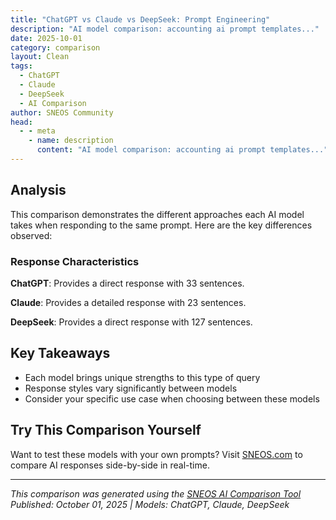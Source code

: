 ```yaml
---
title: "ChatGPT vs Claude vs DeepSeek: Prompt Engineering"
description: "AI model comparison: accounting ai prompt templates..."
date: 2025-10-01
category: comparison
layout: Clean
tags:
  - ChatGPT
  - Claude
  - DeepSeek
  - AI Comparison
author: SNEOS Community
head:
  - - meta
    - name: description
      content: "AI model comparison: accounting ai prompt templates..."
---
```


<ChatComparison
  title="ChatGPT vs Claude vs DeepSeek: Prompt Engineering"
  prompt="accounting ai prompt templates"
  :responses='{
    "ChatGPT": "Certainly! Here are some example prompt templates tailored for accounting tasks using AI. You can customize these prompts based on your specific needs:\n\n---\n\n### 1. Financial Statement Analysis\n**Prompt:**  \n\u0022Analyze the following financial statements for [Company Name] for the year ending [Year]. Identify key trends, areas of concern, and overall financial health. Summarize your findings.\u0022\n\n**Example:**  \n\u0022Analyze the balance sheet and income statement of XYZ Corp for the year ending 2023. Identify key trends, areas of concern, and overall financial health. Summarize your findings.\u0022\n\n---\n\n### 2. Journal Entry Explanation\n**Prompt:**  \n\u0022Explain how to record the following transaction in journal entries: [Describe transaction]. Provide the debit and credit accounts involved, amounts, and a brief explanation.\u0022\n\n**Example:**  \n\u0022Explain how to record the purchase of office equipment worth $5,000 on account. Provide the debit and credit accounts involved, amounts, and a brief explanation.\u0022\n\n---\n\n### 3. Bank Reconciliation Assistance\n**Prompt:**  \n\u0022Assist in preparing a bank reconciliation statement using the following data:  \n- Bank statement ending balance: [amount]  \n- Company ledger cash balance: [amount]  \n- Outstanding checks: [list amounts]  \n- Deposits in transit: [list amounts]  \nIdentify any discrepancies and explain the reconciliation process.\u0022\n\n---\n\n### 4. Tax Calculation\n**Prompt:**  \n\u0022Calculate the corporate income tax for [Company Name] with the following financial details:  \n- Taxable income: [amount]  \n- Applicable tax rate: [rate in %]  \nProvide a step-by-step breakdown of the tax calculation.\u0022\n\n---\n\n### 5. Depreciation Schedule Preparation\n**Prompt:**  \n\u0022Create a depreciation schedule for the following asset:  \n- Asset cost: [amount]  \n- Useful life: [years]  \n- Salvage value: [amount]  \n- Depreciation method: [straight-line / declining balance / units of production]  \nShow the depreciation expense for each year.\u0022\n\n---\n\n### 6. Budget Preparation\n**Prompt:**  \n\u0022Prepare a budget for [Company Name] for the next fiscal year using the following data:  \n- Expected sales: [amount]  \n- Cost of goods sold percentage: [percentage]  \n- Operating expenses: [breakdown]  \nProvide a summary of the budgeted income statement.\u0022\n\n---\n\n### 7. Ratio Analysis\n**Prompt:**  \n\u0022Calculate and interpret the following financial ratios for [Company Name]:  \n- Current ratio  \n- Debt-to-equity ratio  \n- Return on equity  \nUse the financial data provided below and explain what each ratio indicates about the company\u2019s performance.\u0022\n\n---\n\n### 8. Internal Controls Review\n**Prompt:**  \n\u0022Review the internal control procedures related to cash handling in a small business. Identify potential weaknesses and suggest improvements to prevent fraud or errors.\u0022\n\n---\n\n### 9. Audit Preparation Checklist\n**Prompt:**  \n\u0022Create a checklist of documents and tasks needed to prepare for an external financial audit for a mid-sized manufacturing company.\u0022\n\n---\n\n### 10. Explanation of Accounting Concepts\n**Prompt:**  \n\u0022Explain the difference between accrual basis accounting and cash basis accounting, including examples of when each method is used and their impact on financial reporting.\u0022\n\n---\n\nIf you want, I can create custom prompts based on a specific accounting subfield or task. Just let me know!",
    "Claude": "Here are comprehensive AI prompt templates for various accounting tasks:\n\n## **1. Financial Analysis Prompts**\n\n### Basic Financial Analysis\n\u0060\u0060\u0060\nAnalyze the following financial data for [Company Name]:\n- Revenue: $[amount]\n- Expenses: $[amount]\n- Assets: $[amount]\n- Liabilities: $[amount]\n\nPlease provide:\n1. Key financial ratios\n2. Profitability assessment\n3. Liquidity analysis\n4. Recommendations for improvement\n\u0060\u0060\u0060\n\n### Trend Analysis\n\u0060\u0060\u0060\nBased on the following [monthly/quarterly/yearly] financial data:\n[Insert data]\n\nIdentify trends in:\n- Revenue growth\n- Expense patterns\n- Profit margins\n- Cash flow\nProvide insights and forecasting recommendations.\n\u0060\u0060\u0060\n\n## **2. Bookkeeping \u0026 Transaction Recording**\n\n### Journal Entry Creation\n\u0060\u0060\u0060\nCreate journal entries for the following transaction:\n- Date: [date]\n- Description: [transaction description]\n- Amount: $[amount]\n- Accounts involved: [specify if known]\n\nFormat the entry with proper debits and credits, and explain the reasoning.\n\u0060\u0060\u0060\n\n### Transaction Categorization\n\u0060\u0060\u0060\nCategorize the following business expenses into appropriate accounting categories:\n[List of transactions]\n\nFor each transaction, provide:\n- Account category\n- Tax deductibility status\n- Any special considerations\n\u0060\u0060\u0060\n\n## **3. Tax-Related Prompts**\n\n### Tax Planning\n\u0060\u0060\u0060\nBased on the following business information:\n- Business type: [LLC/Corporation/etc.]\n- Annual revenue: $[amount]\n- Major expenses: [list]\n- Location: [state/country]\n\nProvide tax planning strategies for:\n1. Current year optimization\n2. Quarterly payment planning\n3. Deduction maximization\n4. Next year preparation\n\u0060\u0060\u0060\n\n### Deduction Analysis\n\u0060\u0060\u0060\nReview these business expenses and identify potential tax deductions:\n[List expenses]\n\nFor each item, specify:\n- Deductibility percentage\n- Supporting documentation needed\n- Any limitations or special rules\n\u0060\u0060\u0060\n\n## **4. Budget \u0026 Forecasting**\n\n### Budget Creation\n\u0060\u0060\u0060\nCreate a [monthly/quarterly/annual] budget for a [type of business] with:\n- Expected revenue: $[amount]\n- Fixed costs: [list]\n- Variable costs: [list]\n- Growth targets: [percentage]\n\nInclude variance analysis framework and key performance indicators.\n\u0060\u0060\u0060\n\n### Cash Flow Projection\n\u0060\u0060\u0060\nGenerate a 12-month cash flow projection using:\n- Starting cash: $[amount]\n- Monthly revenue pattern: [describe]\n- Recurring expenses: [list with amounts]\n- Seasonal factors: [describe]\n- One-time expenses: [list]\n\u0060\u0060\u0060\n\n## **5. Compliance \u0026 Reporting**\n\n### Financial Statement Review\n\u0060\u0060\u0060\nReview the following financial statement data for accuracy and completeness:\n[Provide data]\n\nCheck for:\n- Mathematical accuracy\n- GAAP compliance\n- Missing information\n- Potential red flags\n- Improvement suggestions\n\u0060\u0060\u0060\n\n### Audit Preparation\n\u0060\u0060\u0060\nPrepare an audit checklist for [type of business] including:\n- Required documentation\n- Account reconciliation priorities\n- Common audit areas of focus\n- Timeline recommendations\n- Potential issues to address proactively\n\u0060\u0060\u0060\n\n## **6. Cost Accounting**\n\n### Cost Analysis\n\u0060\u0060\u0060\nAnalyze the cost structure for [product/service]:\n- Direct materials: $[amount]\n- Direct labor: $[amount]\n- Overhead costs: $[amount]\n- Volume: [units]\n\nCalculate:\n- Cost per unit\n- Break-even point\n- Margin analysis\n- Pricing recommendations\n\u0060\u0060\u0060\n\n### Variance Analysis\n\u0060\u0060\u0060\nCompare actual vs. budgeted performance:\n- Budgeted: $[amounts by category]\n- Actual: $[amounts by category]\n\nAnalyze variances and provide:\n1. Favorable/unfavorable variance identification\n2. Root cause analysis\n3. Corrective action recommendations\n\u0060\u0060\u0060\n\n## **7. Industry-Specific Prompts**\n\n### Small Business\n\u0060\u0060\u0060\nProvide accounting guidance for a small [type of business] with:\n- Annual revenue: $[amount]\n- Number of employees: [number]\n- Main challenges: [list]\n\nFocus on:\n- Essential financial reports\n- Tax compliance requirements\n- Cash flow management\n- Growth planning\n\u0060\u0060\u0060\n\n### E-commerce\n\u0060\u0060\u0060\nAddress accounting considerations for an e-commerce business:\n- Sales channels: [list platforms]\n- Inventory value: $[amount]\n-",
    "DeepSeek": "Of course! Here is a comprehensive collection of accounting AI prompt templates, designed to be used with AI assistants like ChatGPT, Claude, Gemini, or specialized accounting AI tools.\n\nThese templates are structured to help you get precise, actionable, and reliable outputs by providing the AI with the necessary context and a clear instruction.\n\n---\n\n### **How to Use These Templates**\n\n1.  **Copy** the template that fits your need.\n2.  **Fill in the brackets \u0060[ ]\u0060** with your specific information.\n3.  **Paste** it into your AI assistant.\n4.  **Review and verify** the output. AI is a powerful assistant, but professional judgment and verification are essential in accounting.\n\n---\n\n### **Category 1: Financial Reporting \u0026 Analysis**\n\nThese prompts help you create, explain, and analyze financial statements.\n\n#### **1.1 Income Statement Analysis**\n\u003E **Role:** You are an expert financial analyst.\n\u003E **Context:** I have an income statement for \u0060[Company Name]\u0060 for the period \u0060[e.g., Q3 2023 vs. Q3 2024]\u0060.\n\u003E **Data:**\n\u003E *   **Revenue (Current Period):** \u0060[$X]\u0060\n\u003E *   **Revenue (Prior Period):** \u0060[$Y]\u0060\n\u003E *   **COGS (Current Period):** \u0060[$A]\u0060\n\u003E *   **COGS (Prior Period):** \u0060[$B]\u0060\n\u003E *   **Operating Expenses (Current Period):** \u0060[$C]\u0060\n\u003E *   **Operating Expenses (Prior Period):** \u0060[$D]\u0060\n\u003E *   **Net Income (Current Period):** \u0060[$E]\u0060\n\u003E *   **Net Income (Prior Period):** \u0060[$F]\u0060\n\u003E **Task:** Perform a horizontal (year-over-year) analysis. Calculate key margins (Gross Profit Margin, Operating Margin, Net Profit Margin) for both periods. Explain the primary drivers behind the change in net income and highlight any potential areas of concern or improvement.\n\n#### **1.2 Financial Ratio Calculation \u0026 Benchmarking**\n\u003E **Role:** You are a senior accountant.\n\u003E **Context:** I need to calculate key financial ratios for \u0060[Company Name]\u0060 to assess its liquidity, profitability, and efficiency.\n\u003E **Data:**\n\u003E *   **Current Assets:** \u0060[$X]\u0060\n\u003E *   **Current Liabilities:** \u0060[$Y]\u0060\n\u003E *   **Total Assets:** \u0060[$A]\u0060\n\u003E *   **Total Liabilities:** \u0060[$B]\u0060\n\u003E *   **Net Income:** \u0060[$C]\u0060\n\u003E *   **Revenue:** \u0060[$D]\u0060\n\u003E *   **Average Accounts Receivable:** \u0060[$E]\u0060\n\u003E *   **Cost of Goods Sold:** \u0060[$F]\u0060\n\u003E *   **Average Inventory:** \u0060[$G]\u0060\n\u003E **Task:** Calculate the Current Ratio, Debt-to-Equity Ratio, Return on Assets (ROA), Net Profit Margin, Accounts Receivable Turnover, and Inventory Turnover. For each ratio, provide a one-sentence explanation of what it means for the business\u0027s health.\n\n#### **1.3 Drafting Financial Statement Notes**\n\u003E **Role:** You are a CPA preparing audit-ready financial statements.\n\u003E **Context:** I need to draft the \u0022Significant Accounting Policies\u0022 note for the financial statements of \u0060[Company Name]\u0060, a \u0060[e.g., SaaS business / manufacturing company / retail store]\u0060.\n\u003E **Task:** Provide a comprehensive draft that covers policies for revenue recognition, accounts receivable, inventory valuation (\u0060[e.g., FIFO, LIFO]\u0060), depreciation methods (\u0060[e.g., Straight-line]\u0060), and software development costs. Use a formal and standard accounting tone.\n\n---\n\n### **Category 2: Journal Entries \u0026 Transaction Coding**\n\nThese prompts help with the fundamental task of recording transactions correctly.\n\n#### **2.1 Complex Journal Entry Creation**\n\u003E **Role:** You are a knowledgeable bookkeeper.\n\u003E **Context:** My company, \u0060[Company Name]\u0060, just \u0060[describe the transaction in detail, e.g., purchased a new delivery van for $35,000, paying $10,000 cash and financing the remaining $25,000]\u0060.\n\u003E **Task:** Provide the correct compound journal entry to record this transaction. Debits and credits must be equal. List the accounts that would be debited and credited.\n\n#### **2.2 Expense Categorization**\n\u003E **Role:** You are an AI trained on standard chart of accounts.\n\u003E **Context:** I have the following transaction descriptions from my company\u0027s bank feed. My company is a \u0060[e.g., consulting firm]\u0060.\n\u003E **Data:**\n\u003E \u0060[List 5-10 transaction descriptions, e.g., \u0022Payment to Amazon Web Services\u0022, \u0022Stripe fee for May\u0022, \u0022Office Depot purchase\u0022, \u0022Payroll - Gusto\u0022]\u0060\n\u003E **Task:** Categorize each transaction into the most appropriate expense account (e.g., \u0022Software \u0026 Subscriptions,\u0022 \u0022Bank Fees,\u0022 \u0022Office Supplies,\u0022 \u0022Salaries \u0026 Wages\u0022). Present the results in a clean table.\n\n---\n\n### **Category 3: Management Accounting \u0026 Decision Support**\n\nThese prompts aid in internal decision-making, budgeting, and cost analysis.\n\n#### **3.1 Break-Even Analysis**\n\u003E **Role:** You are a management accountant.\n\u003E **Context:** I am analyzing the profitability of a new product for \u0060[Company Name]\u0060.\n\u003E **Data:**\n\u003E *   **Fixed Costs:** \u0060[$X]\u0060\n\u003E *   **Variable Cost per Unit:** \u0060[$Y]\u0060\n\u003E *   **Selling Price per Unit:** \u0060[$Z]\u0060\n\u003E **Task:** Calculate the break-even point in units and sales dollars. Create a simple data table showing profit/loss at \u0060[e.g., 1000, 2000, 3000, 4000]\u0060 units sold. Explain how a 10% increase in fixed costs would affect the break-even point.\n\n#### **3.2 Budget vs. Actual Variance Analysis**\n\u003E **Role:** You are a cost controller.\n\u003E **Context:** I need to analyze the variance between the budget and actuals for \u0060[Department, e.g., Marketing]\u0060 for \u0060[Month/Quarter]\u0060.\n\u003E **Data:**\n\u003E *   **Category:** \u0060[e.g., Advertising]\u0060 | **Budget:** \u0060[$X]\u0060 | **Actual:** \u0060[$Y]\u0060\n\u003E *   **Category:** \u0060[e.g., Software]\u0060 | **Budget:** \u0060[$A]\u0060 | **Actual:** \u0060[$B]\u0060\n\u003E *   **Category:** \u0060[e.g., Travel]\u0060 | **Budget:** \u0060[$C]\u0060 | **Actual:** \u0060[$D]\u0060\n\u003E **Task:** Calculate the dollar and percentage variance for each category. Flag any variances that exceed \u0060[e.g., 10% or $5,000]\u0060 and suggest potential reasons for the largest unfavorable variance.\n\n---\n\n### **Category 4: Tax Preparation \u0026 Planning**\n\n*Always consult a human tax professional for final advice.*\n\n#### **4.1 Tax Deduction Checklist**\n\u003E **Role:** You are a tax advisor specializing in \u0060[Country, e.g., US]\u0060 tax law for \u0060[Type of Business, e.g., sole proprietorship / S-Corp]\u0060.\n\u003E **Context:** I am preparing for tax season and want to ensure I\u0027m capturing all eligible business deductions for my \u0060[Industry, e.g., freelance graphic design]\u0060 business.\n\u003E **Task:** Generate a comprehensive checklist of common and industry-specific tax-deductible expenses I should review. Organize them by category (e.g., Home Office, Vehicle, Meals \u0026 Entertainment, Professional Development).\n\n#### **4.2 Explaining a Tax Concept**\n\u003E **Role:** You are a patient tax accountant explaining concepts to a small business owner.\n\u003E **Context:** I am a new business owner and I don\u0027t understand \u0060[Specific Tax Concept, e.g., the difference between a tax credit and a tax deduction, or how quarterly estimated tax payments work]\u0060.\n\u003E **Task:** Explain this concept in simple, easy-to-understand terms. Use a concrete example with numbers to illustrate the impact on a final tax bill.\n\n---\n\n### **Category 5: Process Explanation \u0026 Training**\n\nUse these to create internal documentation or train junior staff.\n\n#### **5.1 Creating a Standard Operating Procedure (SOP)**\n\u003E **Role:** You are a senior accounting manager.\n\u003E **Context:** I need to create a Standard Operating Procedure (SOP) for the \u0060[Specific Process, e.g., \u0022Month-End Close\u0022]\u0060 at my company.\n\u003E **Task:** Outline a step-by-step checklist for this process. Include key tasks like reconciling bank accounts, reviewing AR/AG, posting adjusting entries, and generating financial reports. For each step, note the responsible role and the deadline.\n\n#### **5.2 Simplifying an Accounting Standard**\n\u003E **Role:** You are a university professor who excels at simplifying complex topics.\n\u003E **Context:** I need to explain the core principles of \u0060[Accounting Standard, e.g., ASC 606 Revenue from Contracts with Customers]\u0060 to a team of salespeople who have no accounting background.\n\u003E **Task:** Explain the standard\u0027s 5-step model using a simple analogy related to \u0060[e.g., selling a subscription box]\u0060. Avoid technical jargon and focus on the practical impact on how we recognize revenue.\n\n---\n\n### **Pro-Tips for Better Accounting Prompts**\n\n*   **Assign a Role:** Telling the AI to act as a \u0022CPA,\u0022 \u0022financial analyst,\u0022 or \u0022auditor\u0022 primes it to use the correct tone and level of detail.\n*   **Provide Ample Context:** The more the AI knows about your company, industry, and the specific problem, the better its output will be.\n*   **Use Structured Data:** When possible, provide data in clear lists or tables. This reduces errors in interpretation.\n*   **Iterate and Refine:**"
  }'
  published-date="15:21"
/>

## Analysis

This comparison demonstrates the different approaches each AI model takes when responding to the same prompt. Here are the key differences observed:

### Response Characteristics

**ChatGPT**: Provides a direct response with 33 sentences. 

**Claude**: Provides a detailed response with 23 sentences. 

**DeepSeek**: Provides a direct response with 127 sentences. 

## Key Takeaways

- Each model brings unique strengths to this type of query
- Response styles vary significantly between models
- Consider your specific use case when choosing between these models

## Try This Comparison Yourself

Want to test these models with your own prompts? Visit [SNEOS.com](https://sneos.com) to compare AI responses side-by-side in real-time.

---

*This comparison was generated using the [SNEOS AI Comparison Tool](https://sneos.com)*
*Published: October 01, 2025 | Models: ChatGPT, Claude, DeepSeek*
